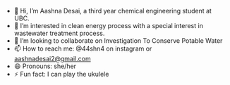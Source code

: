 - 👋 Hi, I’m Aashna Desai, a third year chemical engineering student at UBC. 
- 👀 I’m interested in clean energy process with a special interest in wastewater treatment process.
- 💞️ I’m looking to collaborate on Investigation To Conserve Potable Water
- 📫 How to reach me: @44shn4 on instagram or aashnadesai2@gmail.com 
- 😄 Pronouns: she/her
- ⚡ Fun fact: I can play the ukulele 

<!---
kanjooskaju/kanjooskaju is a ✨ special ✨ repository because its `README.md` (this file) appears on your GitHub profile.
You can click the Preview link to take a look at your changes.
--->
